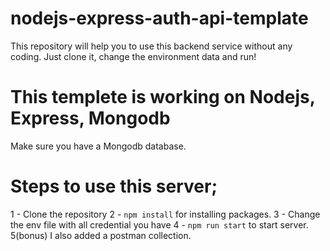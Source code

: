 # nodejs-express-auth-api-template
This repository will help you to use this backend service without any coding. Just clone it, change the environment data and run! 

# This templete is working on Nodejs, Express, Mongodb

Make sure you have a Mongodb database.

# Steps to use this server;

1 - Clone the repository
2 - `npm install` for installing packages.
3 - Change the env file with all credential you have
4 - `npm run start` to start server.
5(bonus) I also added a postman collection.
